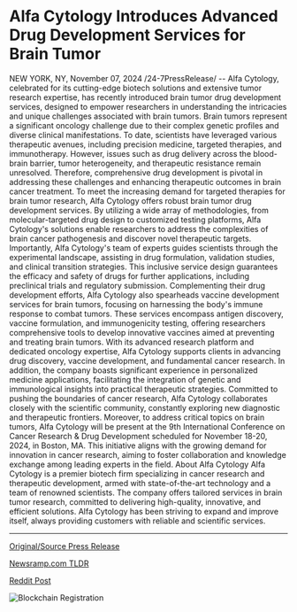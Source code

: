 # Alfa Cytology Introduces Advanced Drug Development Services for Brain Tumor

NEW YORK, NY, November 07, 2024 /24-7PressRelease/ -- Alfa Cytology, celebrated for its cutting-edge biotech solutions and extensive tumor research expertise, has recently introduced brain tumor drug development services, designed to empower researchers in understanding the intricacies and unique challenges associated with brain tumors.  Brain tumors represent a significant oncology challenge due to their complex genetic profiles and diverse clinical manifestations. To date, scientists have leveraged various therapeutic avenues, including precision medicine, targeted therapies, and immunotherapy. However, issues such as drug delivery across the blood-brain barrier, tumor heterogeneity, and therapeutic resistance remain unresolved. Therefore, comprehensive drug development is pivotal in addressing these challenges and enhancing therapeutic outcomes in brain cancer treatment.  To meet the increasing demand for targeted therapies for brain tumor research, Alfa Cytology offers robust brain tumor drug development services. By utilizing a wide array of methodologies, from molecular-targeted drug design to customized testing platforms, Alfa Cytology's solutions enable researchers to address the complexities of brain cancer pathogenesis and discover novel therapeutic targets. Importantly, Alfa Cytology's team of experts guides scientists through the experimental landscape, assisting in drug formulation, validation studies, and clinical transition strategies. This inclusive service design guarantees the efficacy and safety of drugs for further applications, including preclinical trials and regulatory submission.  Complementing their drug development efforts, Alfa Cytology also spearheads vaccine development services for brain tumors, focusing on harnessing the body's immune response to combat tumors. These services encompass antigen discovery, vaccine formulation, and immunogenicity testing, offering researchers comprehensive tools to develop innovative vaccines aimed at preventing and treating brain tumors.  With its advanced research platform and dedicated oncology expertise, Alfa Cytology supports clients in advancing drug discovery, vaccine development, and fundamental cancer research. In addition, the company boasts significant experience in personalized medicine applications, facilitating the integration of genetic and immunological insights into practical therapeutic strategies. Committed to pushing the boundaries of cancer research, Alfa Cytology collaborates closely with the scientific community, constantly exploring new diagnostic and therapeutic frontiers.  Moreover, to address critical topics on brain tumors, Alfa Cytology will be present at the 9th International Conference on Cancer Research & Drug Development scheduled for November 18-20, 2024, in Boston, MA. This initiative aligns with the growing demand for innovation in cancer research, aiming to foster collaboration and knowledge exchange among leading experts in the field.  About Alfa Cytology Alfa Cytology is a premier biotech firm specializing in cancer research and therapeutic development, armed with state-of-the-art technology and a team of renowned scientists. The company offers tailored services in brain tumor research, committed to delivering high-quality, innovative, and efficient solutions. Alfa Cytology has been striving to expand and improve itself, always providing customers with reliable and scientific services. 

---

[Original/Source Press Release](https://www.24-7pressrelease.com/press-release/515940/alfa-cytology-introduces-advanced-drug-development-services-for-brain-tumor)
                    

[Newsramp.com TLDR](https://newsramp.com/curated-news/alfa-cytology-introduces-brain-tumor-drug-development-services/a88cbc6a65da2152f6fdb13f413f4dab) 

 



[Reddit Post](https://www.reddit.com/r/newsramp/comments/1glnbhp/alfa_cytology_introduces_brain_tumor_drug/) 



![Blockchain Registration](https://cdn.newsramp.app/24-7PressRelease/qrcode/2411/7/camcHd38.webp)